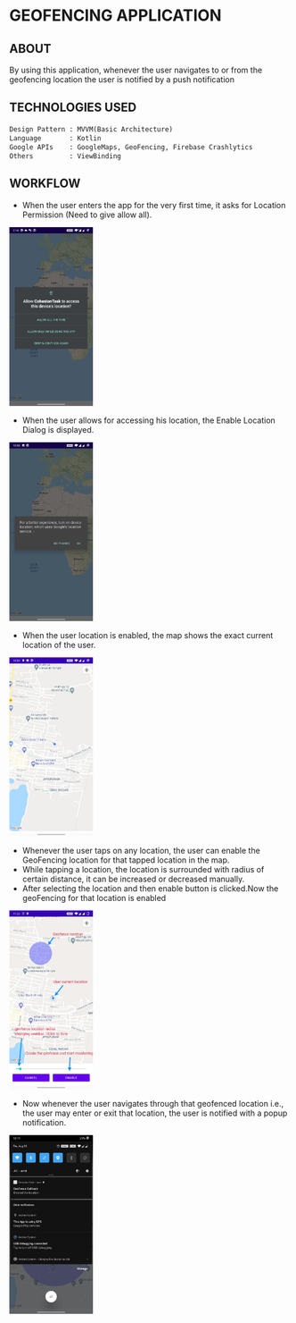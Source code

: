 # GEOFENCING APPLICATION

## ABOUT 
By using this application, whenever the user navigates to or from the geofencing location the user is notified by a push notification

## TECHNOLOGIES USED
	Design Pattern : MVVM(Basic Architecture)
	Language       : Kotlin
	Google APIs    : GoogleMaps, GeoFencing, Firebase Crashlytics
	Others         : ViewBinding
  
## WORKFLOW 
 * When the user enters the app for the very first time, it asks for Location Permission (Need to give allow all).
 <img src="screenshot/permission.JPEG" width="150" height="320"> 
 
 * When the user allows for accessing his location, the Enable Location Dialog is displayed.
 <img src="screenshot/enable_loc.jpeg" width="150" height="320"> 
  
 * When the user location is enabled, the map shows the exact current location of the user.
 <img src="screenshot/home.jpeg" width="150" height="320"> 
 
  * Whenever the user taps on any location, the user can enable the GeoFencing location for that tapped location in the map.
  * While tapping a location, the location is surrounded with radius of certain distance, it can be increased or decreased manually.
  * After selecting the location and then enable button is clicked.Now the geoFencing for that location is enabled
 <img src="screenshot/process.JPEG" width="150" height="320"> 
 
 * Now whenever the user navigates through that geofenced location i.e., the user may enter or exit that location, the user is notified with a popup notification.
 <img src="screenshot/callback.jpeg" width="150" height="320">
